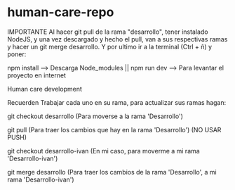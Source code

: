 # human-care-repo
IMPORTANTE 
Al hacer git pull de la rama "desarrollo", tener instalado NodeJS, y una vez descargado y hecho el pull, van a sus respectivas ramas y hacer un git merge desarrollo. Y por ultimo ir a la terminal (Ctrl + ñ) y poner:

npm install --> Descarga Node_modules || 
npm run dev --> Para levantar el proyecto en internet



Human care development 

Recuerden Trabajar cada uno en su rama, para actualizar sus ramas hagan:

git checkout desarrollo (Para moverse a la rama 'Desarrollo')

git pull (Para traer los cambios que hay en la rama 'Desarrollo') (NO USAR PUSH)

git checkout desarrollo-ivan (En mi caso, para moverme a mi rama 'Desarrollo-ivan')

git merge desarrollo (Para traer los cambios de la rama 'Desarrollo', a mi rama 'Desarrollo-ivan')

